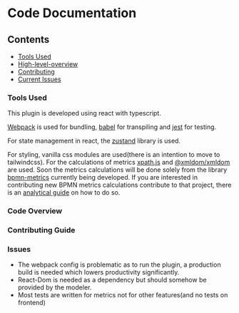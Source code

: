 # Code Documentation

## Contents

- [Tools Used](#tools-used)
- [High-level-overview](#code-overview)
- [Contributing](#contributing-guide)
- [Current Issues](#issues)

### Tools Used 
This plugin is developed using react with typescript. 

[Webpack](https://webpack.js.org/) is used for bundling, [babel](https://babeljs.io/) for transpiling and [jest](https://jestjs.io/) for testing. 

For state management in react, the [zustand](https://docs.pmnd.rs/zustand/recipes/recipes) library is used.

For styling, vanilla css modules are used(there is an intention to move to tailwindcss).
For the calculations of metrics [xpath.js](https://www.npmjs.com/package/xpath.js) and [@xmldom/xmldom](https://www.npmjs.com/package/@xmldom/xmldom) are used.
Soon the metrics calculations will be done solely from the library [bpmn-metrics](https://www.npmjs.com/package/bpmn-metrics) currently being developed.
If you are interested in contributing new BPMN metrics calculations contribute to that project, 
there is an [analytical guide](https://github.com/GeorgeFkd/bpmn-metrics/blob/master/Docs.md) on how to do so. 

### Code Overview

### Contributing Guide

### Issues
- The webpack config is problematic as to run the plugin, a production build is needed which lowers productivity significantly.
- React-Dom is needed as a dependency but should somehow be provided by the modeler.
- Most tests are written for metrics not for other features(and no tests on frontend)
